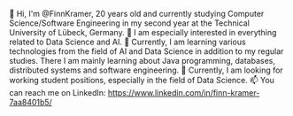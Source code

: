 👋 Hi, I'm @FinnKramer, 20 years old and currently studying Computer Science/Software Engineering in my second year at the Technical University of Lübeck, Germany.
👀 I am especially interested in everything related to Data Science and AI.
🌱 Currently, I am learning various technologies from the field of AI and Data Science in addition to my regular studies. There I am mainly learning about Java programming, databases, 
      distributed systems and software engineering. 
💞️ Currently, I am looking for working student positions, especially in the field of Data Science.
📫 You can reach me on LinkedIn: https://www.linkedin.com/in/finn-kramer-7aa8401b5/
